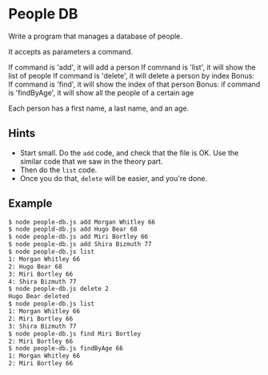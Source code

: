 # People DB

Write a program that manages a database of people.

It accepts as parameters a command.

If command is 'add', it will add a person
If command is 'list', it will show the list of people
If command is 'delete', it will delete a person by index
Bonus: If command is 'find', it will show the index of that person
Bonus: if command is 'findByAge', it will show all the people of a certain age

Each person has a first name, a last name, and an age.

## Hints

* Start small. Do the `add` code, and check that the file is OK. Use the similar code that we saw in the theory part.
* Then do the `list` code.
* Once you do that, `delete` will be easier, and you're done.

## Example

```bash
$ node people-db.js add Morgan Whitley 66
$ node peopld-db.js add Hugo Bear 68
$ node people-db.js add Miri Bortley 66
$ node people-db.js add Shira Bizmuth 77
$ node people-db.js list
1: Morgan Whitley 66
2: Hugo Bear 68
3: Miri Bortley 66
4: Shira Bizmuth 77
$ node people-db.js delete 2
Hugo Bear deleted
$ node people-db.js list
1: Morgan Whitley 66
2: Miri Bortley 66
3: Shira Bizmuth 77
$ node people-db.js find Miri Bortley
2: Miri Bortley 66
$ node people-db.js findByAge 66
1: Morgan Whitley 66
2: Miri Bortley 66
```

